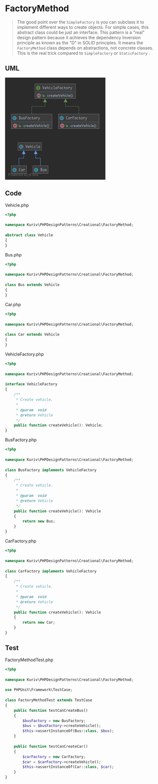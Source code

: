 # FactoryMethod

> The good point over the `SimpleFactory` is you can subclass it to implement different ways to create objects. For simple cases, this abstract class could be just an interface. This pattern is a "real" design pattern because it achieves the dependency Inversion principle as known as the "D" in SOLID principles. It means the `FactoryMethod` class depends on abstractions, not concrete classes. This is the real trick compared to `SimpleFactory` or `StaticFactory` .

## UML

![FactoryMethod](FactoryMethod.png)

## Code

Vehicle.php

```php
<?php

namespace Kuriv\PHPDesignPatterns\Creational\FactoryMethod;

abstract class Vehicle
{
}

```

Bus.php

```php
<?php

namespace Kuriv\PHPDesignPatterns\Creational\FactoryMethod;

class Bus extends Vehicle
{
}

```

Car.php

```php
<?php

namespace Kuriv\PHPDesignPatterns\Creational\FactoryMethod;

class Car extends Vehicle
{
}

```

VehicleFactory.php

```php
<?php

namespace Kuriv\PHPDesignPatterns\Creational\FactoryMethod;

interface VehicleFactory
{
    /**
     * Create vehicle.
     *
     * @param  void
     * @return Vehicle
     */
    public function createVehicle(): Vehicle;
}

```

BusFactory.php

```php
<?php

namespace Kuriv\PHPDesignPatterns\Creational\FactoryMethod;

class BusFactory implements VehicleFactory
{
    /**
     * Create vehicle.
     *
     * @param  void
     * @return Vehicle
     */
    public function createVehicle(): Vehicle
    {
        return new Bus;
    }
}

```

CarFactory.php

```php
<?php

namespace Kuriv\PHPDesignPatterns\Creational\FactoryMethod;

class CarFactory implements VehicleFactory
{
    /**
     * Create vehicle.
     *
     * @param  void
     * @return Vehicle
     */
    public function createVehicle(): Vehicle
    {
        return new Car;
    }
}

```

## Test

FactoryMethodTest.php

```php
<?php

namespace Kuriv\PHPDesignPatterns\Creational\FactoryMethod;

use PHPUnit\Framework\TestCase;

class FactoryMethodTest extends TestCase
{
    public function testCanCreateBus()
    {
        $busFactory = new BusFactory;
        $bus = $busFactory->createVehicle();
        $this->assertInstanceOf(Bus::class, $bus);
    }

    public function testCanCreateCar()
    {
        $carFactory = new CarFactory;
        $car = $carFactory->createVehicle();
        $this->assertInstanceOf(Car::class, $car);
    }
}

```

